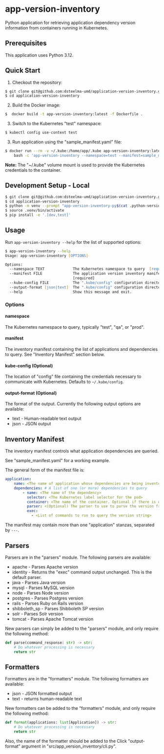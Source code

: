# app-version-inventory

Python application for retrieving application dependency version information
from containers running in Kubernetes.

## Prerequisites

This application uses Python 3.12.

## Quick Start

1) Checkout the repository:

```zsh
$ git clone git@github.com:dsteelma-umd/application-version-inventory.git
$ cd application-version-inventory
```

2) Build the Docker image:

```zsh
$  docker build -t app-version-inventory:latest -f Dockerfile .
```

3) Switch to the Kubernetes "test" namespace:

```zsh
$ kubectl config use-context test
```

3) Run application using the "sample_manifest.yaml" file:

```zsh
$ docker run --rm -v ~/.kube:/home/app/.kube app-version-inventory:latest \
    bash -c 'app-version-inventory --namespace=test --manifest=sample_manifest.yaml'
```

**Note:** The "~/.kube" volume mount is used to provide the Kubernetes
credentials to the container.

## Development Setup - Local

```zsh
$ git clone git@github.com:dsteelma-umd/application-version-inventory.git
$ cd application-version-inventory
$ python -m venv --prompt "app-version-inventory-py$(cat .python-version)" .venv
$ source .venv/bin/activate
$ pip install -e '.[dev,test]'
```

## Usage

Run `app-version-inventory --help` for the list of supported options:

```zsh
$ app-version-inventory --help
Usage: app-version-inventory [OPTIONS]

Options:
  --namespace TEXT             The Kubernetes namespace to query  [required]
  --manifest FILE              The application version inventory manifest file
                               [required]
  --kube-config FILE           The ".kube/config" configuration directory
  --output-format [json|text]  The ".kube/config" configuration directory
  --help                       Show this message and exit.
```

### Options

#### namespace

The Kubernetes namespace to query, typically "test", "qa", or "prod".

#### manifest

The inventory manifest containing the list of applications and dependencies
to query. See "Inventory Manifest" section below.

#### kube-config (Optional)

The location of "config" file containing the credentials necessary to
communicate with Kubernetes. Defaults to `~/.kube/config`.

#### output-format (Optional)

The format of the output. Currently the following output options are available:

* text - Human-readable text output
* json - JSON output

## Inventory Manifest

The inventory manifest controls what application dependencies are queried.

See "sample_manifest.yaml" for a working example.

The general form of the manifest file is:

```yaml
application:
    name: <The name of application whose dependencies are being inventoried>
    dependencies: # A list of one (or more) dependencies to query
        - name: <The name of the dependency>
          selector: <The Kubernetes label selector for the pod>
          container: <The name of the container. Optional if there is only one container>
          parser: <(Optional) The parser to use to parse the version from the "exec" command>
          exec:
            - <List of commands to run to query the version string>
```

The manifest may contain more than one "application" stanzas, separated by
`---`.

## Parsers

Parsers are in the "parsers" module. The following parsers are available:

* apache - Parses Apache version
* identity - Returns the "exec" command output unchanged.
  This is the default parser.
* java - Parses Java version
* mysql - Parses MySQL version
* node - Parses Node version
* postgres - Parses Postgres version
* rails - Parses Ruby on Rails version
* shibboleth_sp - Parses Shibboleth SP version
* solr - Parses Solr version
* tomcat - Parses Apache Tomcat version

New parsers can simply be added to the "parsers" module, and only require the
following method:

```python
def parse(command_response: str) -> str:
    # Do whatever processing is necessary
    return str
```

## Formatters

Formatters are in the "formatters" module. The following formatters are
available:

* json - JSON formatted output
* text - returns human-readable text

New formatters can be added to the "formatters" module, and only require the
following method:

```python
def format(applications: list[Application]) -> str:
    # Do whatever processing is necessary
    return str
```

Also, the name of the formatter should be added to the Click "output-format"
argument in "src/app_version_inventory/cli.py".
